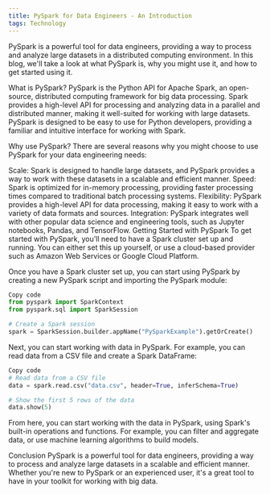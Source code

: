 ```yaml
---
title: PySpark for Data Engineers - An Introduction
tags: Technology
---
```


PySpark is a powerful tool for data engineers, providing a way to process and analyze large datasets in a distributed computing environment. In this blog, we'll take a look at what PySpark is, why you might use it, and how to get started using it.

What is PySpark?
PySpark is the Python API for Apache Spark, an open-source, distributed computing framework for big data processing. Spark provides a high-level API for processing and analyzing data in a parallel and distributed manner, making it well-suited for working with large datasets. PySpark is designed to be easy to use for Python developers, providing a familiar and intuitive interface for working with Spark.

Why use PySpark?
There are several reasons why you might choose to use PySpark for your data engineering needs:

Scale: Spark is designed to handle large datasets, and PySpark provides a way to work with these datasets in a scalable and efficient manner.
Speed: Spark is optimized for in-memory processing, providing faster processing times compared to traditional batch processing systems.
Flexibility: PySpark provides a high-level API for data processing, making it easy to work with a variety of data formats and sources.
Integration: PySpark integrates well with other popular data science and engineering tools, such as Jupyter notebooks, Pandas, and TensorFlow.
Getting Started with PySpark
To get started with PySpark, you'll need to have a Spark cluster set up and running. You can either set this up yourself, or use a cloud-based provider such as Amazon Web Services or Google Cloud Platform.

Once you have a Spark cluster set up, you can start using PySpark by creating a new PySpark script and importing the PySpark module:

```python
Copy code
from pyspark import SparkContext
from pyspark.sql import SparkSession

# Create a Spark session
spark = SparkSession.builder.appName("PySparkExample").getOrCreate()
```

Next, you can start working with data in PySpark. For example, you can read data from a CSV file and create a Spark DataFrame:


```python
Copy code
# Read data from a CSV file
data = spark.read.csv("data.csv", header=True, inferSchema=True)

# Show the first 5 rows of the data
data.show(5)
```

From here, you can start working with the data in PySpark, using Spark's built-in operations and functions. For example, you can filter and aggregate data, or use machine learning algorithms to build models.

Conclusion
PySpark is a powerful tool for data engineers, providing a way to process and analyze large datasets in a scalable and efficient manner. Whether you're new to PySpark or an experienced user, it's a great tool to have in your toolkit for working with big data.